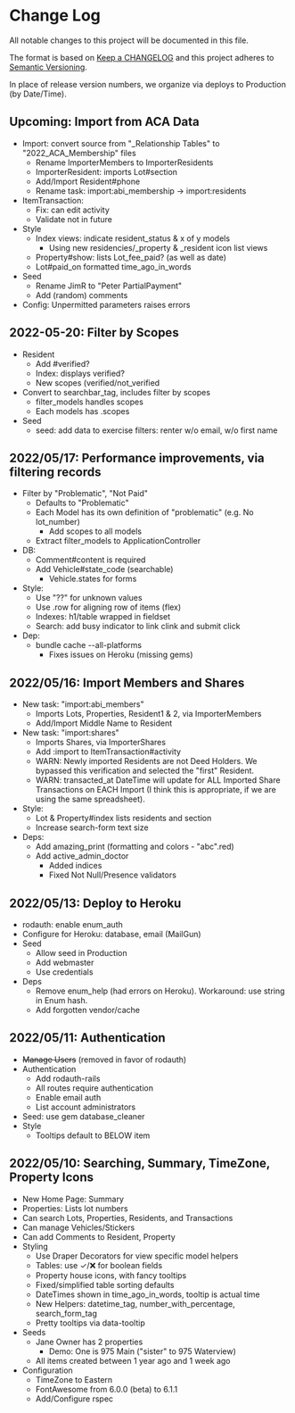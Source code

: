 # Change Log

All notable changes to this project will be documented in this file.

The format is based on [Keep a CHANGELOG](http://keepachangelog.com/)
and this project adheres to [Semantic Versioning](http://semver.org/).

In place of release version numbers, we organize via deploys to Production (by Date/Time).

## Upcoming: Import from ACA Data

- Import: convert source from "_Relationship Tables" to "2022_ACA_Membership" files
  - Rename ImporterMembers to ImporterResidents
  - ImporterResident: imports Lot#section
  - Add/Import Resident#phone
  - Rename task: import:abi_membership -> import:residents
- ItemTransaction:
  - Fix: can edit activity
  - Validate not in future
- Style
  - Index views: indicate resident_status & x of y models
    - Using new residencies/_property & _resident icon list views
  - Property#show: lists Lot_fee_paid? (as well as date) 
  - Lot#paid_on formatted time_ago_in_words
- Seed
  - Rename JimR to "Peter PartialPayment"
  - Add (random) comments
- Config: Unpermitted parameters raises errors

## 2022-05-20: Filter by Scopes

- Resident
  - Add #verified?
  - Index: displays verified?
  - New scopes (verified/not_verified
- Convert to searchbar_tag, includes filter by scopes
  - filter_models handles scopes
  - Each models has .scopes
- Seed
  - seed: add data to exercise filters: renter w/o email, w/o first name

## 2022/05/17: Performance improvements, via filtering records

- Filter by "Problematic", "Not Paid"
  - Defaults to "Problematic"
  - Each Model has its own definition of "problematic" (e.g. No lot_number)
    - Add scopes to all models
  - Extract filter_models to ApplicationController
- DB: 
  - Comment#content is required
  - Add Vehicle#state_code (searchable)
    - Vehicle.states for forms
- Style:
  - Use "⁇" for unknown values
  - Use .row for aligning row of items (flex)
  - Indexes: h1/table wrapped in fieldset
  - Search: add busy indicator to link clink and submit click
- Dep:
  - bundle cache --all-platforms
    - Fixes issues on Heroku (missing gems)

## 2022/05/16: Import Members and Shares

- New task: "import:abi_members"
  - Imports Lots, Properties, Resident1 & 2, via ImporterMembers
  - Add/Import Middle Name to Resident
- New task: "import:shares"
  - Imports Shares, via ImporterShares 
  - Add :import to ItemTransaction#activity
  - WARN: Newly imported Residents are not Deed Holders. We bypassed this verification and selected the "first" Resident.
  - WARN: transacted_at DateTime will update for ALL Imported Share Transactions on EACH Import (I think this is appropriate, if we are using the same spreadsheet).
- Style:
  - Lot & Property#index lists residents and section
  - Increase search-form text size
- Deps:
  - Add amazing_print (formatting and colors - "abc".red)
  - Add active_admin_doctor
    - Added indices
    - Fixed Not Null/Presence validators

## 2022/05/13: Deploy to Heroku

- rodauth: enable enum_auth
- Configure for Heroku: database, email (MailGun)
- Seed
  - Allow seed in Production
  - Add webmaster
  - Use credentials
- Deps
  - Remove enum_help (had errors on Heroku). Workaround: use string in Enum hash.
  - Add forgotten vendor/cache

## 2022/05/11: Authentication

- ~~Manage Users~~ (removed in favor of rodauth)
- Authentication
  - Add rodauth-rails
  - All routes require authentication
  - Enable email auth
  - List account administrators
- Seed: use gem database_cleaner
- Style
  - Tooltips default to BELOW item

## 2022/05/10: Searching, Summary, TimeZone, Property Icons

- New Home Page: Summary
- Properties: Lists lot numbers
- Can search Lots, Properties, Residents, and Transactions
- Can manage Vehicles/Stickers
- Can add Comments to Resident, Property
- Styling
  - Use Draper Decorators for view specific model helpers
  - Tables: use ✓/❌ for boolean fields
  - Property house icons, with fancy tooltips
  - Fixed/simplified table sorting defaults
  - DateTimes shown in time_ago_in_words, tooltip is actual time
  - New Helpers: datetime_tag, number_with_percentage, search_form_tag
  - Pretty tooltips via data-tooltip
- Seeds
  - Jane Owner has 2 properties
    - Demo: One is 975 Main ("sister" to 975 Waterview)
  - All items created between 1 year ago and 1 week ago
- Configuration
  - TimeZone to Eastern
  - FontAwesome from 6.0.0 (beta) to 6.1.1
  - Add/Configure rspec
